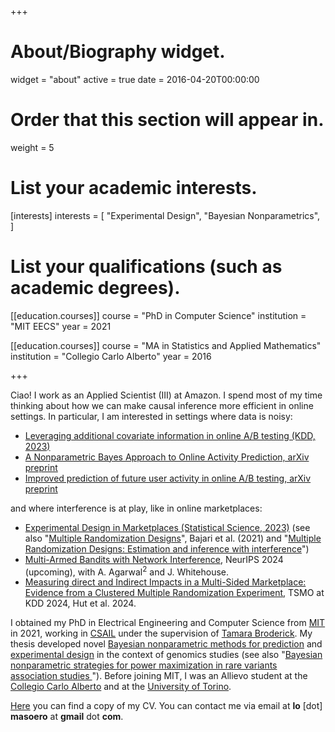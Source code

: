 +++
# About/Biography widget.
widget = "about"
active = true
date = 2016-04-20T00:00:00

# Order that this section will appear in.
weight = 5

# List your academic interests.
[interests]
  interests = [
    "Experimental Design",
    "Bayesian Nonparametrics",
  ]

# List your qualifications (such as academic degrees).

[[education.courses]]
  course = "PhD in Computer Science"
  institution = "MIT EECS"
  year = 2021

[[education.courses]]
  course = "MA in Statistics and Applied Mathematics"
  institution = "Collegio Carlo Alberto"
  year = 2016

 
+++

Ciao! I work as an Applied Scientist (III) at Amazon. 
I spend most of my time thinking about how we can make causal inference more efficient in online settings. 
In particular, I am interested in settings where data is noisy: 

* [Leveraging additional covariate information in online A/B testing (KDD, 2023)](https://proceedings.mlr.press/v218/masoero23a.html)	
* [A Nonparametric Bayes Approach to Online Activity Prediction, arXiv preprint](https://arxiv.org/abs/2401.14722)
* [Improved prediction of future user activity in online A/B testing, arXiv preprint](https://arxiv.org/abs/2402.03231)

and where interference is at play, like in online marketplaces:

* [Experimental Design in Marketplaces (Statistical Science, 2023)](https://projecteuclid.org/journals/statistical-science/advance-publication/Experimental-Design-in-Marketplaces/10.1214/23-STS883.short) (see also "[Multiple Randomization Designs](https://arxiv.org/abs/2112.13495)",  Bajari et al. (2021) and  "[Multiple Randomization Designs: Estimation and inference with interference](https://arxiv.org/abs/2401.01264)")
* [Multi-Armed Bandits with Network Interference](https://arxiv.org/abs/2405.18621), NeurIPS 2024 (upcoming), with A. Agarwal<sup>2</sup> and J. Whitehouse.
* [Measuring direct and Indirect Impacts in a Multi-Sided Marketplace: Evidence from a Clustered Multiple Randomization Experiment](https://drive.google.com/file/d/1auP6JpB0DxIQRCIDazum5uFlm9BtTkiS/view?usp=sharing), TSMO at KDD 2024, Hut et al. 2024. 

I obtained my PhD in Electrical Engineering and Computer Science from [MIT](http://www.mit.edu/) in 2021, working in [CSAIL](https://www.csail.mit.edu/) under the supervision of [Tamara Broderick](http://www.tamarabroderick.com/). My thesis developed novel [Bayesian nonparametric methods for prediction](https://www.tandfonline.com/doi/full/10.1080/01621459.2022.2115918) and [experimental design](https://academic.oup.com/biomet/article-abstract/109/1/17/6146908) in the context of genomics studies (see also "[Bayesian nonparametric strategies for power maximization in rare variants association studies
](https://arxiv.org/abs/2112.02032)"). Before joining MIT, I was an Allievo student at the [Collegio Carlo Alberto](https://www.carloalberto.org/) and at the [University of Torino](https://www.unito.it/). 

[Here](http://lorenzomasoero.com/files/cv_masoero_2025.pdf) you can find a copy of my CV. You can contact me via email at **lo** [dot] **masoero** at **gmail** dot **com**. 
